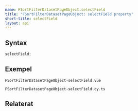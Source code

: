 ```yaml
---
name: FSortFilterDatasetPageObject.selectField
title: "FSortFilterDatasetPageObject: selectField property"
short-title: selectField
layout: api
---
```


## Syntax

```ts nocompile nolint
selectField;
```

## Exempel

```import static
FSortFilterDatasetPageObject-selectField.vue
```

```import
FSortFilterDatasetPageObject-selectField.cy.ts
```

## Relaterat

